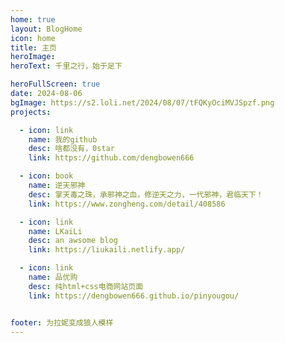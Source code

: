 ```yaml
---
home: true
layout: BlogHome
icon: home
title: 主页
heroImage: 
heroText: 千里之行，始于足下

heroFullScreen: true
date: 2024-08-06
bgImage: https://s2.loli.net/2024/08/07/tFQKyOciMVJSpzf.png
projects:

  - icon: link
    name: 我的github
    desc: 啥都没有，0star
    link: https://github.com/dengbowen666

  - icon: book
    name: 逆天邪神
    desc: 掌天毒之珠，承邪神之血，修逆天之力，一代邪神，君临天下！
    link: https://www.zongheng.com/detail/408586

  - icon: link
    name: LKaiLi
    desc: an awsome blog
    link: https://liukaili.netlify.app/

  - icon: link
    name: 品优购
    desc: 纯html+css电商网站页面
    link: https://dengbowen666.github.io/pinyougou/


footer: 为拉妮变成狼人模样
---
```


